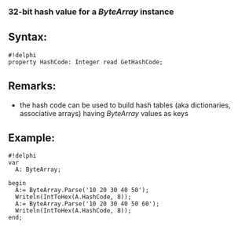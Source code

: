 ### 32-bit hash value for a *ByteArray* instance ###

## Syntax:
```
#!delphi
property HashCode: Integer read GetHashCode;
```

## Remarks:

*   the hash code can be used to build hash tables (aka dictionaries, associative arrays) having *ByteArray* values as keys

## Example:
```
#!delphi
var
  A: ByteArray;

begin
  A:= ByteArray.Parse('10 20 30 40 50');
  Writeln(IntToHex(A.HashCode, 8));
  A:= ByteArray.Parse('10 20 30 40 50 60');
  Writeln(IntToHex(A.HashCode, 8));
end;
```